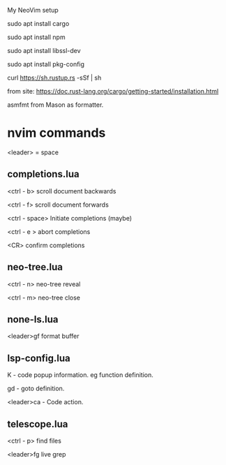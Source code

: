 My NeoVim setup

sudo apt install cargo

sudo apt install npm

sudo apt install libssl-dev

sudo apt install pkg-config

curl https://sh.rustup.rs -sSf | sh

from site: https://doc.rust-lang.org/cargo/getting-started/installation.html

asmfmt from Mason as formatter.

# nvim commands

\<leader> = space

## completions.lua

<ctrl - b> scroll document backwards

<ctrl - f> scroll document forwards

<ctrl - space> Initiate completions (maybe)

<ctrl - e > abort completions

\<CR\> confirm completions

## neo-tree.lua

<ctrl - n> neo-tree reveal

<ctrl - m> neo-tree close

## none-ls.lua

\<leader\>gf format buffer

## lsp-config.lua

K - code popup information. eg function definition.

gd - goto definition.

\<leader\>ca - Code action.

## telescope.lua

<ctrl - p> find files

\<leader\>fg live grep
